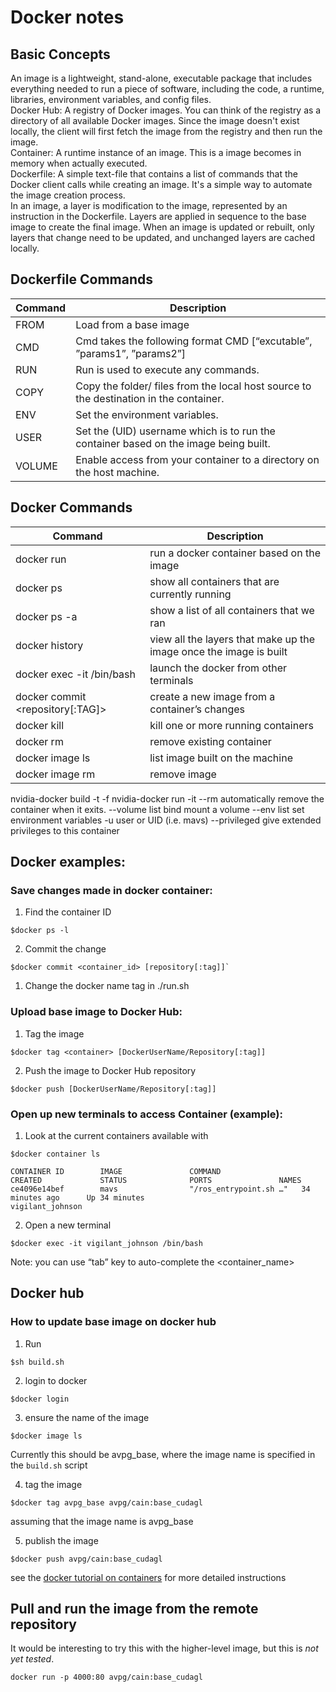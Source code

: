 # Docker notes

## Basic Concepts
An image is a lightweight, stand-alone, executable package that includes everything needed to run a piece of software, including the code, a runtime, libraries, environment variables, and config files.  
Docker Hub: A registry of Docker images. You can think of the registry as a directory of all available Docker images. Since the image doesn't exist locally, the client will first fetch the image from the registry and then run the image.  
Container: A runtime instance of an image. This is a image becomes in memory when actually executed.  
Dockerfile: A simple text-file that contains a list of commands that the Docker client calls while creating an image. It's a simple way to automate the image creation process.  
In an image, a layer is modification to the image, represented by an instruction in the Dockerfile. Layers are applied in sequence to the base image to create the final image. When an image is updated or rebuilt, only layers that change need to be updated, and unchanged layers are cached locally.  


## Dockerfile Commands
Command | Description
--- | ---
FROM | Load from a base image
CMD | Cmd takes the following format CMD [“excutable”, ”params1”, ”params2”]
RUN | Run is used to execute any commands.
COPY | Copy the folder/ files from the local host source to the destination in the container.
ENV	| Set the environment variables.
USER | Set the (UID) username which is to run the container based on the image being built.
VOLUME | Enable access from your container to a directory on the host machine.

## Docker Commands
Command | Description
--- | ---
docker run <image> | run a docker container based on the image
docker ps | show all containers that are currently running
docker ps -a | show a list of all containers that we ran
docker history <image> | view all the layers that make up the image once the image is built
docker exec -it <container> /bin/bash | launch the docker from other terminals
docker commit <container> <repository[:TAG]> | create a new image from a container’s changes
docker kill <container> | kill one or more running containers
docker rm <container> | remove existing container
docker image ls | list image built on the machine
docker image rm <container> | remove image

nvidia-docker build -t <container> -f <Dockerfile>
nvidia-docker run
-it
--rm 		automatically remove the container when it exits.
--volume list	bind mount a volume
--env list		set environment variables
-u		user or UID (i.e. mavs)
--privileged	give extended privileges to this container

## Docker examples:

### Save changes made in docker container:
1. Find the container ID  
```
$docker ps -l
```
2. Commit the change
```
$docker commit <container_id> [repository[:tag]]`
```
1. Change the docker name tag in ./run.sh  

### Upload base image to Docker Hub:
1. Tag the image
```
$docker tag <container> [DockerUserName/Repository[:tag]]
```
2. Push the image to Docker Hub repository
```
$docker push [DockerUserName/Repository[:tag]]
```

### Open up new terminals to access Container (example):
1. Look at the current containers available with 
```
$docker container ls
```
```
CONTAINER ID        IMAGE               COMMAND                  CREATED             STATUS              PORTS               NAMES
ce4096e14bef        mavs                "/ros_entrypoint.sh …"   34 minutes ago      Up 34 minutes                           vigilant_johnson
```
2. Open a new terminal
```
$docker exec -it vigilant_johnson /bin/bash
```
Note: you can use “tab” key to auto-complete the <container_name>


## Docker hub

### How to update base image on docker hub
1. Run
```
$sh build.sh
```
2. login to docker
```
$docker login
```
3. ensure the name of the image
```
$docker image ls
```
Currently this should be avpg_base, where the image name is specified in the `build.sh` script

4. tag the image
```
$docker tag avpg_base avpg/cain:base_cudagl
```
assuming that the image name is avpg_base

5. publish the image
```
$docker push avpg/cain:base_cudagl
```
see the [docker tutorial on containers](https://docs.docker.com/get-started/part2/#build-the-app) for more detailed instructions

## Pull and run the image from the remote repository
It would be interesting to try this with the higher-level image, but this is *not yet tested*.
```
docker run -p 4000:80 avpg/cain:base_cudagl
```
